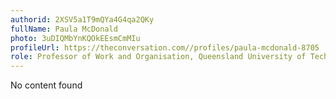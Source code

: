 ```yaml
---
authorid: 2XSV5a1T9mQYa4G4qa2QKy
fullName: Paula McDonald
photo: 3uDIQMbYnKQOkEEsmCmMIu
profileUrl: https://theconversation.com//profiles/paula-mcdonald-8705
role: Professor of Work and Organisation, Queensland University of Technology
---
```

No content found